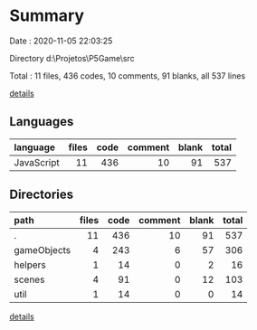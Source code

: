 # Summary

Date : 2020-11-05 22:03:25

Directory d:\Projetos\P5Game\src

Total : 11 files,  436 codes, 10 comments, 91 blanks, all 537 lines

[details](details.md)

## Languages
| language | files | code | comment | blank | total |
| :--- | ---: | ---: | ---: | ---: | ---: |
| JavaScript | 11 | 436 | 10 | 91 | 537 |

## Directories
| path | files | code | comment | blank | total |
| :--- | ---: | ---: | ---: | ---: | ---: |
| . | 11 | 436 | 10 | 91 | 537 |
| gameObjects | 4 | 243 | 6 | 57 | 306 |
| helpers | 1 | 14 | 0 | 2 | 16 |
| scenes | 4 | 91 | 0 | 12 | 103 |
| util | 1 | 14 | 0 | 0 | 14 |

[details](details.md)